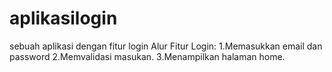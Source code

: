 # aplikasilogin
sebuah aplikasi dengan fitur login
Alur Fitur Login:
1.Memasukkan email dan password
2.Memvalidasi masukan.
3.Menampilkan halaman home.
